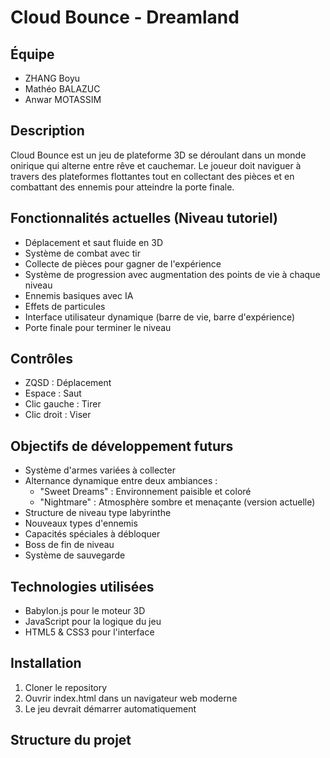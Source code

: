 # Cloud Bounce - Dreamland

## Équipe
- ZHANG Boyu
- Mathéo BALAZUC  
- Anwar MOTASSIM

## Description
Cloud Bounce est un jeu de plateforme 3D se déroulant dans un monde onirique qui alterne entre rêve et cauchemar. Le joueur doit naviguer à travers des plateformes flottantes tout en collectant des pièces et en combattant des ennemis pour atteindre la porte finale.

## Fonctionnalités actuelles (Niveau tutoriel)
- Déplacement et saut fluide en 3D
- Système de combat avec tir
- Collecte de pièces pour gagner de l'expérience
- Système de progression avec augmentation des points de vie à chaque niveau
- Ennemis basiques avec IA
- Effets de particules
- Interface utilisateur dynamique (barre de vie, barre d'expérience)
- Porte finale pour terminer le niveau

## Contrôles
- ZQSD : Déplacement
- Espace : Saut
- Clic gauche : Tirer
- Clic droit : Viser

## Objectifs de développement futurs
- Système d'armes variées à collecter
- Alternance dynamique entre deux ambiances :
  - "Sweet Dreams" : Environnement paisible et coloré
  - "Nightmare" : Atmosphère sombre et menaçante (version actuelle)
- Structure de niveau type labyrinthe
- Nouveaux types d'ennemis
- Capacités spéciales à débloquer
- Boss de fin de niveau
- Système de sauvegarde

## Technologies utilisées
- Babylon.js pour le moteur 3D
- JavaScript pour la logique du jeu
- HTML5 & CSS3 pour l'interface

## Installation
1. Cloner le repository
2. Ouvrir index.html dans un navigateur web moderne
3. Le jeu devrait démarrer automatiquement

## Structure du projet 